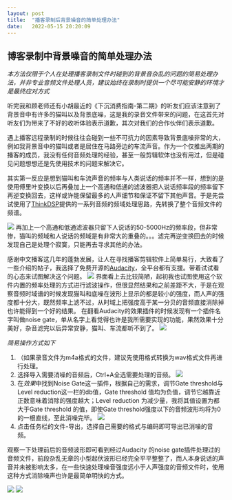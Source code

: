 ```yaml
---
layout: post
title:  "播客录制后背景噪音的简单处理办法"
date:   2022-05-15 20:20:09
---
```

## 博客录制中背景噪音的简单处理办法


*本方法仅限于个人在处理播客录制文件时碰到的背景音杂乱的问题的简易处理办法，并非专业音频文件处理人员，建议始终在录制时提供一个尽可能安静的环境才是最终应对方式*

听完我和顾老师还有小胡最近的《下沉消费指南-第二期》的听友们应该注意到了背景音中有许多的猫叫以及背景底噪，这是我的录音文件带来的问题，在这首先对听友们为带来了不好的收听体验表示道歉，其次对我们的合作伙伴们表示道歉。

遇上播客远程录制的时候往往会碰到一些不可抗力的因素导致背景底噪非常的大，例如我背景音中的猫叫或者是居住在马路旁边的车流声音。作为一个仅推出两期的播客的成员，我没有任何音频处理的经验，甚至一般剪辑软体也没有用过，但是碰见问题想想还是先使用技术的问题来解决它。

其实第一反应是想到猫叫和车流声音的频率与人类说话的频率并不一样，想到的是使用傅里叶变换以后再叠加上一个高通和低通的滤波器把人说话频率段的频率留下再逆变换回去，这样或许能保留最多的人声细节和保证不留下其他声音。于是先尝试使用了[ThinkDSP](https://thinkdsp-cn.readthedocs.io/zh_CN/latest/)提供的一系列音频的频域处理思路，先转换了整个音频文件的频谱。

![](https://s3.bmp.ovh/imgs/2022/05/15/a5cf6071984deee9.png)
再加上一个高通和低通滤波器只留下人说话的50-5000Hz的频率段，但非常惨，猫叫的频域和人说话的频域是有非常大的重叠的。。。滤完再逆变换回去的时候发现自己是处理个寂寞，只能再去寻求其他的办法。

感谢中文播客这几年的蓬勃发展，让人在寻找播客剪辑软件上简单易行，大致看了一些介绍的帖子，我选择了免费开源的[Audacity](https://audacityapp.net/)，全平台都有支援。带着试试看的心态来试图解决这个问题。
![](https://i.bmp.ovh/imgs/2022/05/15/53a68e134ba1f9ab.png)
界面看上去比较简陋，起初我也试图使用这个软件内置的频率处理的方式进行滤波操作，但很显然结果和之前差距不大，于是在观察音频时域谱的时候发现猫叫和底噪在波形上显示的都是较小的强度，而人声的强度都十分大，既然频率上滤不过，从时域上把强度高于某一分贝的音频直接消除掉也许能得到一个好的结果。
在翻看Audacity的效果插件的时候发现有一个插件名字叫做noise gate，单从名字上看觉得也许是我所需要实现的功能，果然效果十分美好，杂音滤完以后异常安静，猫叫、车流都听不到了。
![](https://i.bmp.ovh/imgs/2022/05/15/e853d62ae25961dd.png)

*简易操作方式如下*
1. （如果录音文件为m4a格式的文件，建议先使用格式转换为wav格式文件再进行处理。
2. 选择导入需要消噪的音频后，Ctrl+A全选需要处理的音频。
![](https://i.bmp.ovh/imgs/2022/05/15/4142dbc2f0c91194.png)
3. 在*效果*中找到Noise Gate这一插件，根据自己的需求，调节Gate threshold与Level reduction这一栏的db值，Gate threshold 值均为负值，调节它越靠近正数意味着消除的强度越大；Level reduction 为减少量，我将其值设置为都大于Gate threshold 的值，即使Gate threshold强度以下的音频波形均将为0的一根直线，至此消噪完毕。
![](https://i.bmp.ovh/imgs/2022/05/15/1e9ba23fef147f53.png)
4. 点击任务栏的文件-导出，选择自己需要的格式与编码即可导出已消噪的音频。

观察一下处理前后的音频波形即可看到经过Audacity 的noise gate插件处理过的音频文件，前段杂乱无章的小型起伏波形已经完全平平整整了，而人本身说话的声音并未被影响太多，在一些快速处理噪音强度远小于人声强度的音频文件时，使用这种方式消除噪声也许是最简单明快的方式。

![](https://i.bmp.ovh/imgs/2022/05/15/d6f5344cabb5ec1f.png)
![](https://upload.cc/i1/2022/05/15/tUWwuG.png)



